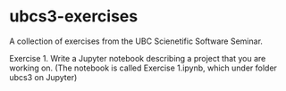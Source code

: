 # ubcs3-exercises
A collection of exercises from the UBC Scienetific Software Seminar. 

Exercise 1. Write a Jupyter notebook describing a project that you are working on. (The notebook is called Exercise 1.ipynb, which under folder ubcs3 on Jupyter)
